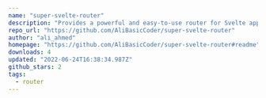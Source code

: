 ```yaml
---
name: "super-svelte-router"
description: "Provides a powerful and easy-to-use router for Svelte applications."
repo_url: "https://github.com/AliBasicCoder/super-svelte-router"
author: "ali_ahmed"
homepage: "https://github.com/AliBasicCoder/super-svelte-router#readme"
downloads: 4
updated: "2022-06-24T16:38:34.987Z"
github_stars: 2
tags: 
  - router
---
```

